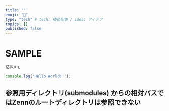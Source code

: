 ```yaml
---
title: ""
emoji: "🙆"
type: "tech" # tech: 技術記事 / idea: アイデア
topics: []
published: false
---
```


# SAMPLE

``` txt:article_memo.txt:article_memo.txt
記事メモ
```

``` js:helloWorld.js:sample/helloWorld.js
console.log('Hello World!!');
```

## 参照用ディレクトリ(submodules) からの相対パスではZennのルートディレクトリは参照できない
